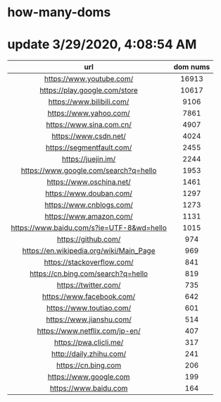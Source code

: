 # how-many-doms

# update 3/29/2020, 4:08:54 AM

url | dom nums
:-: | :-:
https://www.youtube.com/ | 16913
https://play.google.com/store | 10617
https://www.bilibili.com/ | 9106
https://www.yahoo.com/ | 7861
https://www.sina.com.cn/ | 4907
https://www.csdn.net/ | 4024
https://segmentfault.com/ | 2455
https://juejin.im/ | 2244
https://www.google.com/search?q=hello | 1953
https://www.oschina.net/ | 1461
https://www.douban.com/ | 1297
https://www.cnblogs.com/ | 1273
https://www.amazon.com/ | 1131
https://www.baidu.com/s?ie=UTF-8&wd=hello | 1015
https://github.com/ | 974
https://en.wikipedia.org/wiki/Main_Page | 969
https://stackoverflow.com/ | 841
https://cn.bing.com/search?q=hello | 819
https://twitter.com/ | 735
https://www.facebook.com/ | 642
https://www.toutiao.com/ | 601
https://www.jianshu.com/ | 514
https://www.netflix.com/jp-en/ | 407
https://pwa.clicli.me/ | 317
http://daily.zhihu.com/ | 241
https://cn.bing.com | 206
https://www.google.com | 199
https://www.baidu.com | 164
